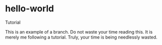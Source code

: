 # hello-world
Tutorial

This is an example of a branch. Do not waste your time reading this. It is merely me following a tutorial. Truly, your time is being needlessly wasted.

